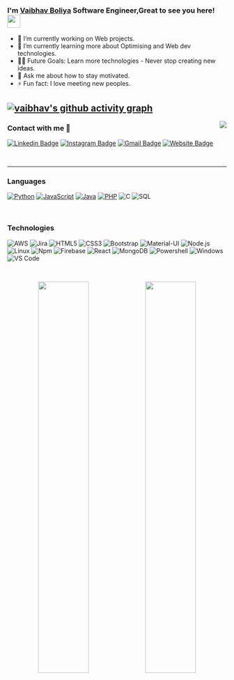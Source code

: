 <h1 align="center" style="display:none;"></h1>




### I'm [Vaibhav Boliya][website] Software Engineer,Great to see you here! <img src="https://raw.githubusercontent.com/aemmadi/aemmadi/master/wave.gif" width="30px">

- 🔭 I’m currently working on Web projects.
- 🌱 I’m currently learning more about Optimising and Web dev technologies.
- 💪🏼 Future Goals: Learn more technologies - Never stop creating new ideas.
- 💬 Ask me about how to stay motivated.
- ⚡ Fun fact: I love meeting new peoples.

[![vaibhav's github activity graph](https://activity-graph.herokuapp.com/graph?username=vaibhavboliya&theme=xcode)](https://git.io/vaibhavboliya)
---

<img align="right" src="http://estruyf-github.azurewebsites.net/api/VisitorHit?user=vaibhavboliya&repo=Bgstatic&countColorcountColor&countColor=%237B1E7B"/>

### Contact with me 📝


[![Linkedin Badge](https://img.shields.io/badge/-vaibhavboliya-blue?style=flat-square&logo=Linkedin&logoColor=white&link=https://www.linkedin.com/in/vaibhav-boliya-3170341a2/)][linkedin]
[![Instagram Badge](https://img.shields.io/badge/-vaibhav.boliya-purple?style=flat-square&logo=instagram&logoColor=white&link=https://instagram.com/vaibhav.boliya/)](https://instagram.com/vaibhav.boliya)
[![Gmail Badge](https://img.shields.io/badge/-vaibhav.boliya@gmail.com-c14438?style=flat-square&logo=Gmail&logoColor=white&link=mailto:vaibhav.boliya@gmail.com)](mailto:vaibhav.boliy@gmail.com)
[![Website Badge](https://img.shields.io/badge/-vaibhav's_Portfolio-black?style=flat-square&logo=Wordpress&logoColor=white&link=[website])][website]

<!-- [<img align="left" alt="www.walla.co.il" height="30px" src="https://www.flaticon.com/svg/static/icons/svg/2996/2996826.svg" />][website]
[<img align="left" alt="bilgehangecici | LinkedIn" height="30px" src="https://www.flaticon.com/svg/static/icons/svg/174/174857.svg"/>][linkedin] -->

<br />

---

### Languages

[![Python](https://img.shields.io/badge/-Python-3776AB?&logo=python&logoColor=ffffff)](https://github.com/vaibhavboliya?tab=repositories&q=&type=&language=python)
[![JavaScript](https://img.shields.io/badge/-JavaScript-F7DF1E?&logo=JavaScript&logoColor=ffffff)](https://github.com/vaibhavboliya?tab=repositories&q=&type=&language=javascript)
[![Java](https://img.shields.io/badge/-Java-007396?&logo=Java&logoColor=ffffff)](https://github.com/vaibhavboliya?tab=repositories&q=&type=&language=java)
[![PHP](https://img.shields.io/badge/-PHP-777BB4?&logo=PHP&logoColor=ffffff)](https://github.com/vaibhavboliya?tab=repositories&q=&type=&language=php)
![C](https://img.shields.io/badge/-C-A8B9CC?&logo=C&logoColor=ffffff)
![SQL](https://img.shields.io/badge/-SQL-4479A1?&logo=MySQL)

<br />

### Technologies
![AWS](https://img.shields.io/badge/-AWS-232F3E?&logo=Amazon-AWS&logoColor=fff)
![Jira](https://img.shields.io/badge/-Jira-0052CC?&logo=Jira-Software&logoColor=fff)
![HTML5](https://img.shields.io/badge/-HTML5-%23E44D27?style=flat-square&logo=html5&logoColor=ffffff)
![CSS3](https://img.shields.io/badge/-CSS3-%231572B6?style=flat-square&logo=css3)
![Bootstrap](https://img.shields.io/badge/-Bootstrap-563D7C?style=flat-square&logo=Bootstrap)
![Material-UI](https://img.shields.io/badge/-Material%E2%80%93UI-0081CB?style=flat-square&logo=material-ui)
![Node.js](https://img.shields.io/badge/-Node.js-339933?&logo=node.js&logoColor=fff)
![Linux](https://img.shields.io/badge/-Linux-000?&logo=Linux&logoColor=FCC624)
![Npm](https://img.shields.io/badge/-npm-CB3837?style=flat-square&logo=npm)
![Firebase](https://img.shields.io/badge/-Firebase-FFCA28?style=flat-square&logo=firebase&logoColor=ffffff)
![React](https://img.shields.io/badge/-React-61DAFB?&logo=React&logoColor=fff)
![MongoDB](https://img.shields.io/badge/-MongoDB-47A248?&logo=MongoDB&logoColor=fff)
![Powershell](http://img.shields.io/badge/-Powershell-5391FE?style=flat-square&logo=powershell&logoColor=ffffff)
![Windows](http://img.shields.io/badge/-Windows-0078D6?style=flat-square&logo=windows&logoColor=ffffff)
![VS Code](http://img.shields.io/badge/-VS%20Code-007ACC?style=flat-square&logo=visual-studio-code&logoColor=ffffff)

<br />
<p align="center">
	
  <img width="48%" src="https://github-readme-stats.vercel.app/api?username=vaibhavboliya&show_icons=true&theme=tokyonight" />
  <img width="48%" src="https://github-readme-streak-stats.herokuapp.com/?user=vaibhavboliya&theme=tokyonight_duo" />
</p>




[website]: https://vaibhavboliya.github.io/Vaibhav-Portfolio/
[linkedin]: https://www.linkedin.com/in/vaibhav-boliya-3170341a2/?originalSubdomain=in
